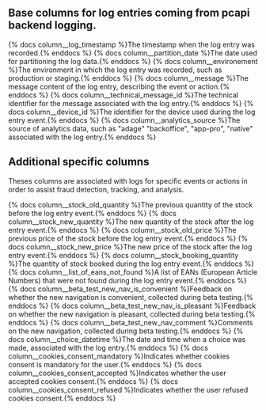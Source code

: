 ## Base columns for log entries coming from pcapi backend logging.

{% docs column__log_timestamp %}The timestamp when the log entry was recorded.{% enddocs %}
{% docs column__partition_date %}The date used for partitioning the log data.{% enddocs %}
{% docs column__environement %}The environment in which the log entry was recorded, such as production or staging.{% enddocs %}
{% docs column__message %}The message content of the log entry, describing the event or action.{% enddocs %}
{% docs column__technical_message_id %}The technical identifier for the message associated with the log entry.{% enddocs %}
{% docs column__device_id %}The identifier for the device used during the log entry event.{% enddocs %}
{% docs column__analytics_source %}The source of analytics data, such as "adage" "backoffice", "app-pro", "native" associated with the log entry.{% enddocs %}


## Additional specific columns

Theses columns are associated with logs for specific events or actions in order to assist fraud detection, tracking, and analysis.

{% docs column__stock_old_quantity %}The previous quantity of the stock before the log entry event.{% enddocs %}
{% docs column__stock_new_quantity %}The new quantity of the stock after the log entry event.{% enddocs %}
{% docs column__stock_old_price %}The previous price of the stock before the log entry event.{% enddocs %}
{% docs column__stock_new_price %}The new price of the stock after the log entry event.{% enddocs %}
{% docs column__stock_booking_quantity %}The quantity of stock booked during the log entry event.{% enddocs %}
{% docs column__list_of_eans_not_found %}A list of EANs (European Article Numbers) that were not found during the log entry event.{% enddocs %}
{% docs column__beta_test_new_nav_is_convenient %}Feedback on whether the new navigation is convenient, collected during beta testing.{% enddocs %}
{% docs column__beta_test_new_nav_is_pleasant %}Feedback on whether the new navigation is pleasant, collected during beta testing.{% enddocs %}
{% docs column__beta_test_new_nav_comment %}Comments on the new navigation, collected during beta testing.{% enddocs %}
{% docs column__choice_datetime %}The date and time when a choice was made, associated with the log entry.{% enddocs %}
{% docs column__cookies_consent_mandatory %}Indicates whether cookies consent is mandatory for the user.{% enddocs %}
{% docs column__cookies_consent_accepted %}Indicates whether the user accepted cookies consent.{% enddocs %}
{% docs column__cookies_consent_refused %}Indicates whether the user refused cookies consent.{% enddocs %}

